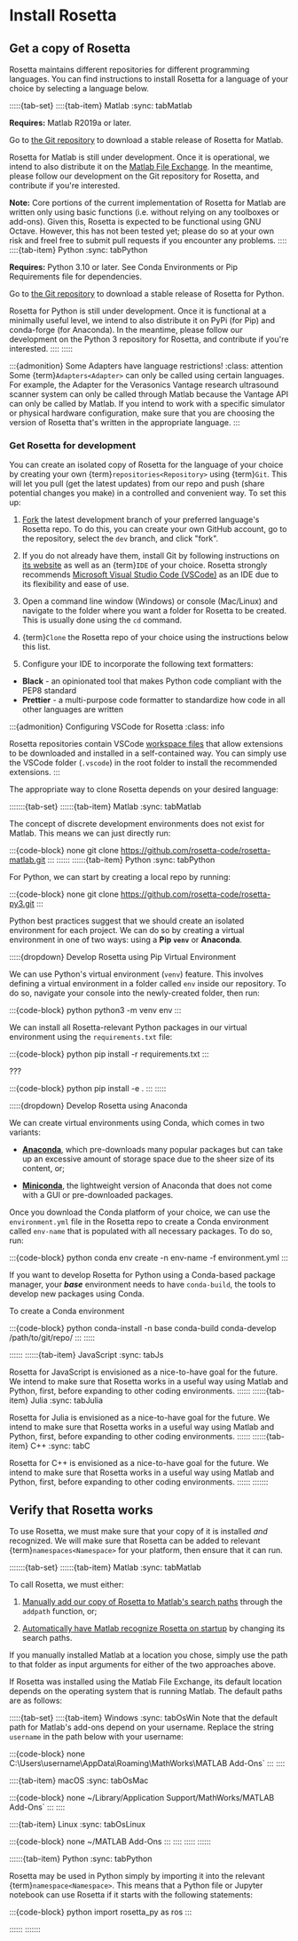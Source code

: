# Install Rosetta

## Get a copy of Rosetta
Rosetta maintains different repositories for different programming languages. You can find instructions to install Rosetta for a language of your choice by selecting a language below.

:::::{tab-set}
::::{tab-item} Matlab
  :sync: tabMatlab

  **Requires:** Matlab R2019a or later.

  Go to [the Git repository](https://github.com/rosetta-code/rosetta-matlab) to download a stable release of Rosetta for Matlab.

  Rosetta for Matlab is still under development. Once it is operational, we intend to also distribute it on the [Matlab File Exchange](https://www.mathworks.com/matlabcentral/fileexchange). In the meantime, please follow our development on the Git repository for Rosetta, and contribute if you're interested.

  **Note:** Core portions of the current implementation of Rosetta for Matlab are written only using basic functions (i.e. without relying on any toolboxes or add-ons). Given this, Rosetta is expected to be functional using GNU Octave. However, this has not been tested yet; please do so at your own risk and freel free to submit pull requests if you encounter any problems.
::::
::::{tab-item} Python
  :sync: tabPython

  **Requires:** Python 3.10 or later. See Conda Environments or Pip Requirements file for dependencies.

  Go to [the Git repository](https://github.com/rosetta-code/rosetta-py3) to download a stable release of Rosetta for Python.

  Rosetta for Python is still under development. Once it is functional at a minimally useful level, we intend to also distribute it on PyPi (for Pip) and conda-forge (for Anaconda). In the meantime, please follow our development on the Python 3 repository for Rosetta, and contribute if you're interested.
::::
:::::

:::{admonition} Some Adapters have language restrictions!
  :class: attention
  Some {term}`Adapters<Adapter>` can only be called using certain languages. For example, the Adapter for the Verasonics Vantage research ultrasound scanner system can only be called through Matlab because the Vantage API can only be called by Matlab. If you intend to work with a specific simulator or physical hardware configuration, make sure that you are choosing the version of Rosetta that's written in the appropriate language.
:::

### Get Rosetta for development
<!--Note: this heading name must be retained due to a link in contribute/index.html-->
You can create an isolated copy of Rosetta for the language of your choice by creating your own {term}`repositories<Repository>` using {term}`Git`. This will let you pull (get the latest updates) from our repo and push (share potential changes you make) in a controlled and convenient way. To set this up:

1. [Fork](https://docs.github.com/en/get-started/quickstart/fork-a-repo) the latest development branch of your preferred language's Rosetta repo. To do this, you can create your own GitHub account, go to the repository, select the `dev` branch, and click "fork".

2. If you do not already have them, install Git by following instructions on [its website](https://git-scm.com/) as well as an {term}`IDE` of your choice. Rosetta strongly recommends [Microsoft Visual Studio Code (VSCode)](https://code.visualstudio.com/) as an IDE due to its flexibility and ease of use.

3. Open a command line window (Windows) or console (Mac/Linux) and navigate to the folder where you want a folder for Rosetta to be created. This is usually done using the `cd` command.

4. {term}`Clone` the Rosetta repo of your choice using the instructions below this list.

5. Configure your IDE to incorporate the following text formatters:
  * **Black** - an opinionated tool that makes Python code compliant with the PEP8 standard
  * **Prettier** - a multi-purpose code formatter to standardize how code in all other languages are written
<!--for Matlab, consider MBeautifier or MISS_HIT-->

:::{admonition} Configuring VSCode for Rosetta
:class: info

Rosetta repositories contain VSCode [workspace files](https://code.visualstudio.com/docs/editor/workspaces) that allow extensions to be downloaded and installed in a self-contained way. You can simply use the VSCode folder (`.vscode`) in the root folder to install the recommended extensions.
:::

The appropriate way to clone Rosetta depends on your desired language:

:::::::{tab-set}
::::::{tab-item} Matlab
  :sync: tabMatlab

  The concept of discrete development environments does not exist for Matlab. This means we can just directly run:

  :::{code-block} none
  git clone https://github.com/rosetta-code/rosetta-matlab.git
  :::
::::::
::::::{tab-item} Python
  :sync: tabPython

  For Python, we can start by creating a local repo by running:

  :::{code-block} none
  git clone https://github.com/rosetta-code/rosetta-py3.git
  :::
  
  Python best practices suggest that we should create an isolated environment for each project. We can do so by creating a virtual environment in one of two ways: using a **Pip `venv`** or **Anaconda**.

  :::::{dropdown} Develop Rosetta using Pip Virtual Environment

  We can use Python's virtual environment (`venv`) feature. This involves defining a virtual environment in a folder called `env` inside our repository. To do so, navigate your console into the newly-created folder, then run:
  
  :::{code-block} python
  python3 -m venv env
  :::

  We can install all Rosetta-relevant Python packages in our virtual environment using the `requirements.txt` file:

  :::{code-block} python
  pip install -r requirements.txt
  :::

  ???

  :::{code-block} python
  pip install -e .
  :::
  :::::

  :::::{dropdown} Develop Rosetta using Anaconda

  We can create virtual environments using Conda, which comes in two variants:
  
  * **[Anaconda](https://www.anaconda.com/download)**, which pre-downloads many popular packages but can take up an excessive amount of storage space due to the sheer size of its content, or;
  
  * **[Miniconda](https://docs.conda.io/projects/miniconda/en/latest/index.html#quick-command-line-install)**, the lightweight version of Anaconda that does not come with a GUI or pre-downloaded packages.
  
  Once you download the Conda platform of your choice, we can use the `environment.yml` file in the Rosetta repo to create a Conda environment called `env-name` that is populated with all necessary packages. To do so, run:

  :::{code-block} python
  conda env create -n env-name -f environment.yml
  :::
  
  If you want to develop Rosetta for Python using a Conda-based package manager, your ***base*** environment needs to have `conda-build`, the tools to develop new packages using Conda.

  To create a Conda environment 

  :::{code-block} python
  conda-install -n base conda-build
  conda-develop /path/to/git/repo/
  :::
  :::::

::::::
::::::{tab-item} JavaScript
  :sync: tabJs

  Rosetta for JavaScript is envisioned as a nice-to-have goal for the future. We intend to make sure that Rosetta works in a useful way using Matlab and Python, first, before expanding to other coding environments.
::::::
::::::{tab-item} Julia
  :sync: tabJulia
  
  Rosetta for Julia is envisioned as a nice-to-have goal for the future. We intend to make sure that Rosetta works in a useful way using Matlab and Python, first, before expanding to other coding environments.
::::::
::::::{tab-item} C++
  :sync: tabC
  
  Rosetta for C++ is envisioned as a nice-to-have goal for the future. We intend to make sure that Rosetta works in a useful way using Matlab and Python, first, before expanding to other coding environments.
::::::
:::::::


## Verify that Rosetta works
To use Rosetta, we must make sure that your copy of it is installed *and* recognized. We will make sure that Rosetta can be added to relevant {term}`namespaces<Namespace>` for your platform, then ensure that it can run.

:::::::{tab-set}
::::::{tab-item} Matlab
  :sync: tabMatlab
  
  To call Rosetta, we must either:
  
  1. [Manually add our copy of Rosetta to Matlab's search paths](https://www.mathworks.com/help/matlab/ref/addpath.html) through the `addpath` function, or;
  
  2. [Automatically have Matlab recognize Rosetta on startup](https://www.mathworks.com/help/matlab/matlab_env/add-folders-to-matlab-search-path-at-startup.html) by changing its search paths.

  If you manually installed Matlab at a location you chose, simply use the path to that folder as input arguments for either of the two approaches above.

  If Rosetta was installed using the Matlab File Exchange, its default location depends on the operating system that is running Matlab. The default paths are as follows:

  :::::{tab-set}
  ::::{tab-item} Windows
  :sync: tabOsWin
  Note that the default path for Matlab's add-ons depend on your username. Replace the string `username` in the path below with your username:

  :::{code-block} none
  C:\Users\username\AppData\Roaming\MathWorks\MATLAB Add-Ons` 
  :::
  ::::

  ::::{tab-item} macOS
  :sync: tabOsMac

  :::{code-block} none
  ~/Library/Application Support/MathWorks/MATLAB Add-Ons` 
  :::
  ::::

  ::::{tab-item} Linux
  :sync: tabOsLinux

  :::{code-block} none
  ~/MATLAB Add-Ons
  :::
  ::::
  :::::
::::::

::::::{tab-item} Python
  :sync: tabPython

  Rosetta may be used in Python simply by importing it into the relevant {term}`namespace<Namespace>`. This means that a Python file or Jupyter notebook can use Rosetta if it starts with the following statements:

  :::{code-block} python
  import rosetta_py as ros
  :::

::::::
:::::::

